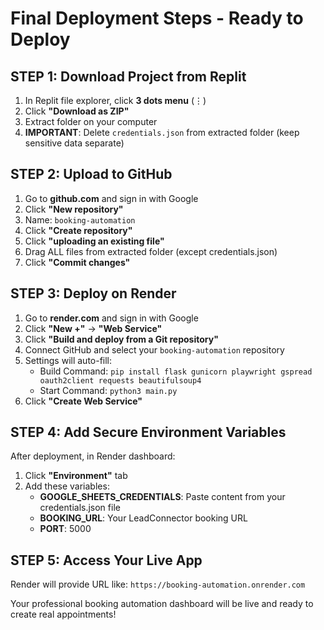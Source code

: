 # Final Deployment Steps - Ready to Deploy

## STEP 1: Download Project from Replit
1. In Replit file explorer, click **3 dots menu** (⋮)
2. Click **"Download as ZIP"**
3. Extract folder on your computer
4. **IMPORTANT**: Delete `credentials.json` from extracted folder (keep sensitive data separate)

## STEP 2: Upload to GitHub
1. Go to **github.com** and sign in with Google
2. Click **"New repository"**
3. Name: `booking-automation`
4. Click **"Create repository"**
5. Click **"uploading an existing file"**
6. Drag ALL files from extracted folder (except credentials.json)
7. Click **"Commit changes"**

## STEP 3: Deploy on Render
1. Go to **render.com** and sign in with Google
2. Click **"New +"** → **"Web Service"**
3. Click **"Build and deploy from a Git repository"**
4. Connect GitHub and select your `booking-automation` repository
5. Settings will auto-fill:
   - Build Command: `pip install flask gunicorn playwright gspread oauth2client requests beautifulsoup4`
   - Start Command: `python3 main.py`
6. Click **"Create Web Service"**

## STEP 4: Add Secure Environment Variables
After deployment, in Render dashboard:
1. Click **"Environment"** tab
2. Add these variables:
   - **GOOGLE_SHEETS_CREDENTIALS**: Paste content from your credentials.json file
   - **BOOKING_URL**: Your LeadConnector booking URL
   - **PORT**: 5000

## STEP 5: Access Your Live App
Render will provide URL like: `https://booking-automation.onrender.com`

Your professional booking automation dashboard will be live and ready to create real appointments!
